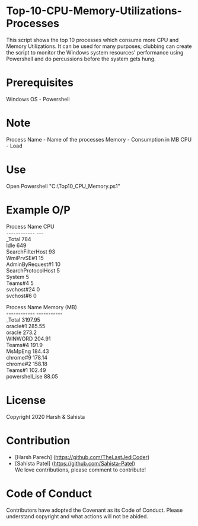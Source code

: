 # Top-10-CPU-Memory-Utilizations-Processes

This script shows the top 10 processes which consume more CPU and Memory Utilizations. It can be used for many purposes; clubbing can create the script to monitor the Windows system resources' performance using Powershell and do percussions before the system gets hung.

# Prerequisites

Windows OS - Powershell

# Note
  
Process Name - Name of the processes
Memory - Consumption in MB
CPU - Load

# Use

Open Powershell
"C:\Top10_CPU_Memory.ps1"

# Example O/P

Process Name       CPU<br>
------------       ---<br>
_Total             784<br>
Idle               649<br>
SearchFilterHost    93<br>
WmiPrvSE#1          15<br>
AdminByRequest#1    10<br>
SearchProtocolHost   5<br>
System               5<br>
Teams#4              5<br>
svchost#24           0<br>
svchost#6            0<br>



Process Name      Memory (MB)<br>
------------      -----------<br>
_Total             3197.95<br>
oracle#1            285.55<br>
oracle               273.2<br>
WINWORD             204.91<br>
Teams#4              191.9<br>
MsMpEng             184.43<br>
chrome#9            178.14<br>
chrome#2            158.18<br>
Teams#1             102.49<br>
powershell_ise       88.05<br>


# License

Copyright 2020 Harsh & Sahista

# Contribution

* [Harsh Parech] (https://github.com/TheLastJediCoder)
* [Sahista Patel] (https://github.com/Sahista-Patel)<br>
We love contributions, please comment to contribute!

# Code of Conduct

Contributors have adopted the Covenant as its Code of Conduct. Please understand copyright and what actions will not be abided.
